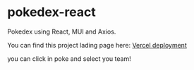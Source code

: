 # pokedex-react
Pokedex using React, MUI and Axios.

You can find this project lading page here: <a href="https://pokedex-react-mui.vercel.app/">Vercel deployment<a>

you can click in poke and select you team!

